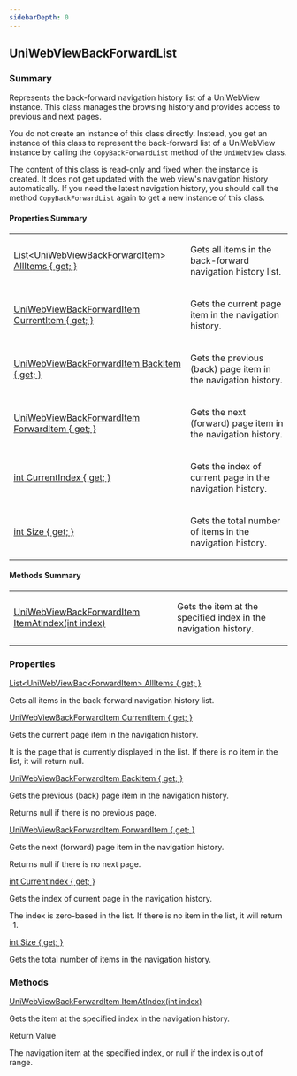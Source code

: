 ```yaml
---
sidebarDepth: 0
---
```


## UniWebViewBackForwardList

### Summary

Represents the back-forward navigation history list of a UniWebView instance.
This class manages the browsing history and provides access to previous and next pages.

You do not create an instance of this class directly. Instead, you get an instance of this class to represent the
back-forward list of a UniWebView instance by calling the `CopyBackForwardList` method of the `UniWebView` class.

The content of this class is read-only and fixed when the instance is created. It does not get updated with the
web view's navigation history automatically. If you need the latest navigation history, you should call the method
`CopyBackForwardList` again to get a new instance of this class.

#### Properties Summary

<table>
<tr><td><div class='api-summary-heading'><a href='#allitems'><span class='return-type'>List&lt;UniWebViewBackForwardItem&gt;</span> AllItems { get; }</a></div></td><td><div class='simple-summary'>
<p>Gets all items in the back-forward navigation history list.</p>
</div>
</td></tr><tr><td><div class='api-summary-heading'><a href='#currentitem'><span class='return-type'>UniWebViewBackForwardItem</span> CurrentItem { get; }</a></div></td><td><div class='simple-summary'>
<p>Gets the current page item in the navigation history.</p>
</div>
</td></tr><tr><td><div class='api-summary-heading'><a href='#backitem'><span class='return-type'>UniWebViewBackForwardItem</span> BackItem { get; }</a></div></td><td><div class='simple-summary'>
<p>Gets the previous (back) page item in the navigation history.</p>
</div>
</td></tr><tr><td><div class='api-summary-heading'><a href='#forwarditem'><span class='return-type'>UniWebViewBackForwardItem</span> ForwardItem { get; }</a></div></td><td><div class='simple-summary'>
<p>Gets the next (forward) page item in the navigation history.</p>
</div>
</td></tr><tr><td><div class='api-summary-heading'><a href='#currentindex'><span class='return-type'>int</span> CurrentIndex { get; }</a></div></td><td><div class='simple-summary'>
<p>Gets the index of current page in the navigation history.</p>
</div>
</td></tr><tr><td><div class='api-summary-heading'><a href='#size'><span class='return-type'>int</span> Size { get; }</a></div></td><td><div class='simple-summary'>
<p>Gets the total number of items in the navigation history.</p>
</div>
</td></tr></table>

#### Methods Summary

<table>
<tr><td><div class='api-summary-heading'><a href='#itematindex'><span class='return-type'>UniWebViewBackForwardItem</span> ItemAtIndex(int index)</a></div></td><td><div class='simple-summary'>
<p>Gets the item at the specified index in the navigation history.</p>
</div>
</td></tr></table>

### Properties

<div class='api-box property'>
  <div class="api-anchor" id='allitems'></div><div class='api-heading' data-id='allitems'><a href='#allitems'><span class='return-type'>List&lt;UniWebViewBackForwardItem&gt;</span> AllItems { get; }</a></div>
  <div class='api-body'>
    <div class='desc'>
      <div class='summary'>
<p>Gets all items in the back-forward navigation history list.</p>
</div>
                </div>
  </div>
</div>
<div class='api-box property'>
  <div class="api-anchor" id='currentitem'></div><div class='api-heading' data-id='currentitem'><a href='#currentitem'><span class='return-type'>UniWebViewBackForwardItem</span> CurrentItem { get; }</a></div>
  <div class='api-body'>
    <div class='desc'>
      <div class='summary'>
<p>Gets the current page item in the navigation history.</p>
<p>It is the page that is currently displayed in the list. If there is no item in the list, it will return null.</p>
</div>
                </div>
  </div>
</div>
<div class='api-box property'>
  <div class="api-anchor" id='backitem'></div><div class='api-heading' data-id='backitem'><a href='#backitem'><span class='return-type'>UniWebViewBackForwardItem</span> BackItem { get; }</a></div>
  <div class='api-body'>
    <div class='desc'>
      <div class='summary'>
<p>Gets the previous (back) page item in the navigation history.</p>
<p>Returns null if there is no previous page.</p>
</div>
                </div>
  </div>
</div>
<div class='api-box property'>
  <div class="api-anchor" id='forwarditem'></div><div class='api-heading' data-id='forwarditem'><a href='#forwarditem'><span class='return-type'>UniWebViewBackForwardItem</span> ForwardItem { get; }</a></div>
  <div class='api-body'>
    <div class='desc'>
      <div class='summary'>
<p>Gets the next (forward) page item in the navigation history.</p>
<p>Returns null if there is no next page.</p>
</div>
                </div>
  </div>
</div>
<div class='api-box property'>
  <div class="api-anchor" id='currentindex'></div><div class='api-heading' data-id='currentindex'><a href='#currentindex'><span class='return-type'>int</span> CurrentIndex { get; }</a></div>
  <div class='api-body'>
    <div class='desc'>
      <div class='summary'>
<p>Gets the index of current page in the navigation history.</p>
<p>The index is zero-based in the list. If there is no item in the list, it will return -1.</p>
</div>
                </div>
  </div>
</div>
<div class='api-box property'>
  <div class="api-anchor" id='size'></div><div class='api-heading' data-id='size'><a href='#size'><span class='return-type'>int</span> Size { get; }</a></div>
  <div class='api-body'>
    <div class='desc'>
      <div class='summary'>
<p>Gets the total number of items in the navigation history.</p>
</div>
                </div>
  </div>
</div>

### Methods

<div class='api-box method'>
  <div class="api-anchor" id='itematindex'></div><div class='api-heading' data-id='itematindex'><a href='#itematindex'><span class='return-type'>UniWebViewBackForwardItem</span> ItemAtIndex(int index)</a></div>
  <div class='api-body'>
    <div class='desc'>
      <div class='summary'>
<p>Gets the item at the specified index in the navigation history.</p>
</div>
                  <div class='section-title'>Return Value</div>
<div class='method-return'><p>The navigation item at the specified index, or null if the index is out of range.</p>
</div>
          </div>
  </div>
</div>

